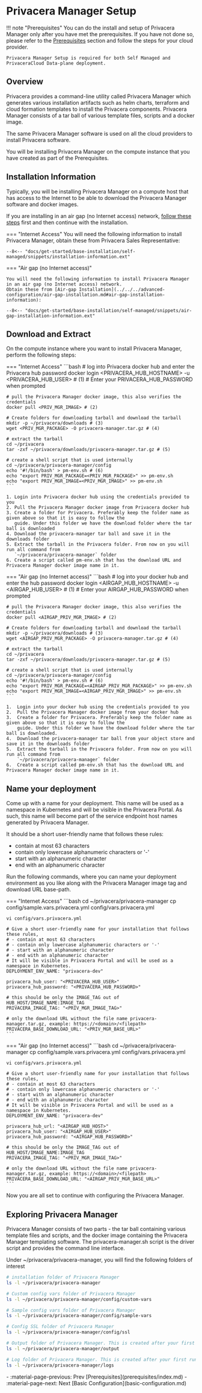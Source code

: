# Privacera Manager Setup

!!! note "Prerequisites"
    You can do the install and setup of Privacera Manager only after you have met the prerequisites. 
    If you have not done so, please refer to the [Prerequisites](prerequisites/index.md) section and follow the steps 
    for your cloud provider.

    Privacera Manager Setup is required for both Self Managed and PrivaceraCloud Data-plane deployment.

## Overview

Privacera provides a command-line utility called Privacera Manager which generates various
installation artifacts such as helm charts, terraform and cloud formation templates
to install the Privacera components. Privacera Manager consists of a tar ball of various
template files, scripts and a docker image. 

The same Privacera Manager software is used on all the cloud providers to install Privacera software.

You will be installing Privacera Manager on the compute instance that you have created as part of the 
Prerequisites.


## Installation Information

Typically, you will be installing Privacera Manager on a compute host that has access to 
the Internet to be able to download the Privacera Manager software and docker images. 

If you are installing in an air gap (no Internet access) network, 
[follow these steps](../../../advanced-configuration/air-gap-installation.md) first and then continue with 
the installation.

=== "Internet Access"
    You will need the following information to install Privacera Manager, obtain these from Privacera Sales Representative:
    
    --8<-- "docs/get-started/base-installation/self-managed/snippets/installation-information.ext"

=== "Air gap (no Internet access)"

    You will need the following information to install Privacera Manager in an air gap (no Internet access) network.
    Obtain these from [Air-gap Installation](../../../advanced-configuration/air-gap-installation.md#air-gap-installation-information):
    
    --8<-- "docs/get-started/base-installation/self-managed/snippets/air-gap-installation-information.ext"

## Download and Extract
On the compute instance where you want to install Privacera Manager, perform the following steps:

=== "Internet Access"
    ```bash
    # log into Privacera docker hub and enter the Privacera hub password
    docker login <PRIVACERA_HUB_HOSTNAME> -u <PRIVACERA_HUB_USER> # (1)
    # Enter your PRIVACERA_HUB_PASSWORD when prompted
    
    # pull the Privacera Manager docker image, this also verifies the credentials
    docker pull <PRIV_MGR_IMAGE> # (2)
    
    # Create folders for downloading tarball and download the tarball
    mkdir -p ~/privacera/downloads # (3)
    wget <PRIV_MGR_PACKAGE> -O privacera-manager.tar.gz # (4)
    
    # extract the tarball
    cd ~/privacera
    tar -zxf ~/privacera/downloads/privacera-manager.tar.gz # (5)
    
    # create a shell script that is used internally
    cd ~/privacera/privacera-manager/config 
    echo '#!/bin/bash' > pm-env.sh # (6)
    echo "export PRIV_MGR_PACKAGE=<PRIV_MGR_PACKAGE>" >> pm-env.sh 
    echo "export PRIV_MGR_IMAGE=<PRIV_MGR_IMAGE>" >> pm-env.sh
    ```

    1. Login into Privacera docker hub using the credentials provided to you
    2. Pull the Privacera Manager docker image from Privacera docker hub
    3. Create a folder for Privacera. Preferably keep the folder name as given above so that it is easy to follow the 
       guide. Under this folder we have the download folder where the tar ball is downloaded
    4. Download the privacera-manager tar ball and save it in the downloads folder
    5. Extract the tarball in the Privacera folder. From now on you will run all command from 
       `~/privacera/privacera-manager` folder
    6. Create a script called pm-env.sh that has the download URL and Privacera Manager docker image name in it.

=== "Air gap (no Internet access)"
    ```bash
    # log into your docker hub and enter the hub password
    docker login <AIRGAP_HUB_HOSTNAME> -u <AIRGAP_HUB_USER> # (1)
    # Enter your AIRGAP_HUB_PASSWORD when prompted
    
    # pull the Privacera Manager docker image, this also verifies the credentials
    docker pull <AIRGAP_PRIV_MGR_IMAGE> # (2)
    
    # Create folders for downloading tarball and download the tarball
    mkdir -p ~/privacera/downloads # (3)
    wget <AIRGAP_PRIV_MGR_PACKAGE> -O privacera-manager.tar.gz # (4)
    
    # extract the tarball
    cd ~/privacera
    tar -zxf ~/privacera/downloads/privacera-manager.tar.gz # (5)
    
    # create a shell script that is used internally
    cd ~/privacera/privacera-manager/config 
    echo '#!/bin/bash' > pm-env.sh # (6)
    echo "export PRIV_MGR_PACKAGE=<AIRGAP_PRIV_MGR_PACKAGE>" >> pm-env.sh 
    echo "export PRIV_MGR_IMAGE=<AIRGAP_PRIV_MGR_IMAGE>" >> pm-env.sh
    ```

    1.  Login into your docker hub using the credentials provided to you
    2.  Pull the Privacera Manager docker image from your docker hub
    3.  Create a folder for Privacera. Preferably keep the folder name as given above so that it is easy to follow the 
        guide. Under this folder we have the download folder where the tar ball is downloaded.
    4.  Download the privacera-manager tar ball from your object store and save it in the downloads folder
    5.  Extract the tarball in the Privacera folder. From now on you will run all command from 
        `~/privacera/privacera-manager` folder
    6.  Create a script called pm-env.sh that has the download URL and Privacera Manager docker image name in it.
 

## Name your deployment

Come up with a name for your deployment. This name will be used as a namespace in Kubernetes and 
will be visible in the Privacera Portal. As such, this name will become part of the service endpoint
host names generated by Privacera Manager. 

It should be a short user-friendly name that follows these rules:

- contain at most 63 characters
- contain only lowercase alphanumeric characters or '-'
- start with an alphanumeric character
- end with an alphanumeric character

Run the following commands, where you can name your deployment environment as you like along with 
the Privacera Manager image tag and download URL base-path.

=== "Internet Access"
    ```bash
    cd ~/privacera/privacera-manager
    cp config/sample.vars.privacera.yml config/vars.privacera.yml 
    
    vi config/vars.privacera.yml
    
    # Give a short user-friendly name for your installation that follows these rules, 
    # - contain at most 63 characters
    # - contain only lowercase alphanumeric characters or '-'
    # - start with an alphanumeric character
    # - end with an alphanumeric character
    # It will be visible in Privacera Portal and will be used as a namespace in Kubernetes.
    DEPLOYMENT_ENV_NAME: "privacera-dev"
    
    privacera_hub_user: "<PRIVACERA_HUB_USER>"
    privacera_hub_password: "<PRIVACERA_HUB_PASSWORD>"
    
    # this should be only the IMAGE_TAG out of HUB_HOST/IMAGE_NAME:IMAGE_TAG
    PRIVACERA_IMAGE_TAG: "<PRIV_MGR_IMAGE_TAG>"
    
    # only the download URL without the file name privacera-manager.tar.gz, example: https://<domain>/<filepath>
    PRIVACERA_BASE_DOWNLOAD_URL: "<PRIV_MGR_BASE_URL>"
    ```

=== "Air gap (no Internet access)"
    ```bash
    cd ~/privacera/privacera-manager
    cp config/sample.vars.privacera.yml config/vars.privacera.yml 
    
    vi config/vars.privacera.yml
    
    # Give a short user-friendly name for your installation that follows these rules, 
    # - contain at most 63 characters
    # - contain only lowercase alphanumeric characters or '-'
    # - start with an alphanumeric character
    # - end with an alphanumeric character
    # It will be visible in Privacera Portal and will be used as a namespace in Kubernetes.
    DEPLOYMENT_ENV_NAME: "privacera-dev"
    
    privacera_hub_url: "<AIRGAP_HUB_HOST>"
    privacera_hub_user: "<AIRGAP_HUB_USER>"
    privacera_hub_password: "<AIRGAP_HUB_PASSWORD>"
    
    # this should be only the IMAGE_TAG out of HUB_HOST/IMAGE_NAME:IMAGE_TAG
    PRIVACERA_IMAGE_TAG: "<PRIV_MGR_IMAGE_TAG>"
    
    # only the download URL without the file name privacera-manager.tar.gz, example: https://<domain>/<filepath>
    PRIVACERA_BASE_DOWNLOAD_URL: "<AIRGAP_PRIV_MGR_BASE_URL>"
    ```
Now you are all set to continue with configuring the Privacera Manager.

## Exploring Privacera Manager

Privacera Manager consists of two parts - the tar ball containing various template files and scripts, 
and the docker image containing the Privacera Manager templating software. The privacera-manager.sh 
script is the driver script and provides the command line interface.

Under ~/privacera/privacera-manager, you will find the following folders of interest
```bash
# installation folder of Privacera Manager
ls -l ~/privacera/privacera-manager

# Custom config vars folder of Privacera Manager
ls -l ~/privacera/privacera-manager/config/custom-vars

# Sample config vars folder of Privacera Manager
ls -l ~/privacera/privacera-manager/config/sample-vars

# Config SSL folder of Privacera Manager
ls -l ~/privacera/privacera-manager/config/ssl

# Output folder of Privacera Manager. This is created after your first run.
ls -l ~/privacera/privacera-manager/output

# Log folder of Privacera Manager. This is created after your first run.
ls -l ~/privacera/privacera-manager/logs
```

<div class="grid cards" markdown>
-  :material-page-previous: Prev [Prerequisites](prerequisites/index.md)
-  :material-page-next: Next [Basic Configuration](basic-configuration.md)
</div>